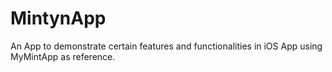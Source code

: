# MintynApp
An App to demonstrate certain features and functionalities in iOS App using MyMintApp as  reference.
